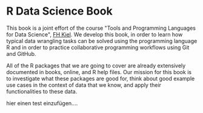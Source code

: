 # R Data Science Book

This book is a joint effort of the course "Tools and Programming Languages for Data Science",  [FH Kiel](https://www.fh-kiel.de/index.php?id=23523&L=826). We develop this book, in order to learn how typical data wrangling tasks can be solved using the programming language R and in order to practice collaborative programming workflows using Git and GitHub. 

All of the R packages that we are going to cover are already extensively documented in books, online, and R help files. Our mission for this book is to investigate what these packages are good for, think about good example use cases in the context of data that we know, and apply their functionalities to these data.

hier einen test einzufügen....
